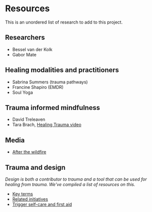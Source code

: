 # Resources
This is an unordered list of research to add to this project.

## Researchers
* Bessel van der Kolk
* Gabor Mate

## Healing modalities and practitioners
* Sabrina Summers (trauma pathways)
* Francine Shapiro (EMDR)
* Soul Yoga

## Trauma informed mindfulness
* David Treleaven
* Tara Brach, [Healing Trauma video](https://youtu.be/eR-DN7JYSLo)

## Media
* [After the wildfire](https://www.theguardian.com/world/2019/aug/26/climate-change-mental-health-wildfires-santa-rosa?CMP=Share_iOSApp_Other)

## Trauma and design
*Design is both a contributor to trauma and a tool that can be used for healing from trauma. We've  compiled a list of resources on this.*
<ul>
  <li><a href="https://hrcd.github.io/trauma#terms">Key terms</a></li>
  <li><a href="https://hrcd.github.io/trauma#init">Related initiatives</a></li>
  <li><a href="https://hrcd.github.io/trauma#init">Trigger self-care and first aid</a></li>
</ul>

